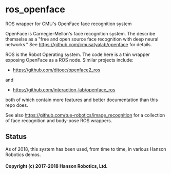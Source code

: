 # ros_openface
ROS wrapper for CMU's OpenFace face recognition system

OpenFace is Carnegie-Mellon's face recognition system. The describe themselse 
as a "free and open source face recognition with deep neural networks." See
https://github.com/cmusatyalab/openface for details.

ROS is the Robot Operating system. The code here is a thin wrapper exposing
OpenFace as a ROS node.  Similar projects include:

* https://github.com/ditoec/openface2_ros

and

* https://github.com/interaction-lab/openface_ros

both of which contain more features and better documentation than this repo does.

See also https://github.com/tue-robotics/image_recognition
for a collection of face recognition and body-pose ROS wrappers.

## Status
As of 2018, this system has been used, from time to time, in various Hanson
Robotics demos.

#### Copyright (c) 2017-2018 Hanson Robotics, Ltd.
